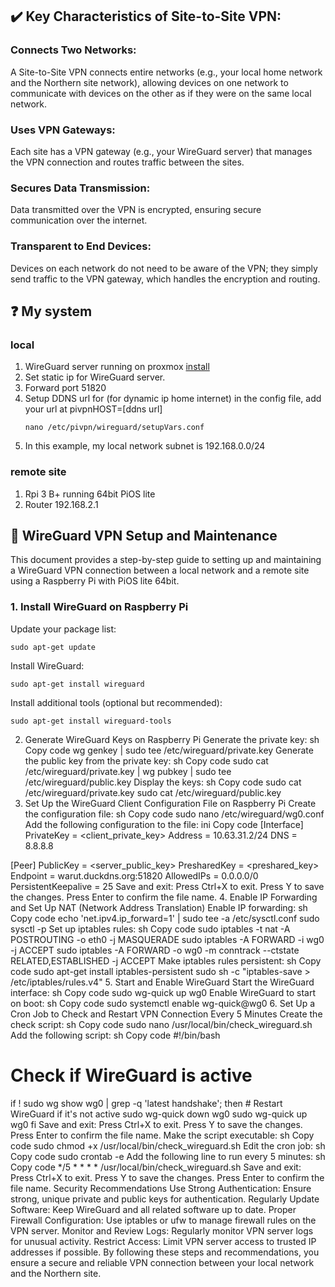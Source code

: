 ## :heavy_check_mark: Key Characteristics of Site-to-Site VPN:
### Connects Two Networks:

A Site-to-Site VPN connects entire networks (e.g., your local home network and the Northern site network), allowing devices on one network to communicate with devices on the other as if they were on the same local network.

### Uses VPN Gateways:

Each site has a VPN gateway (e.g., your WireGuard server) that manages the VPN connection and routes traffic between the sites.

### Secures Data Transmission:

Data transmitted over the VPN is encrypted, ensuring secure communication over the internet.

### Transparent to End Devices:

Devices on each network do not need to be aware of the VPN; they simply send traffic to the VPN gateway, which handles the encryption and routing.

## :question: My system
### local
1. WireGuard server running on proxmox [install](https://tteck.github.io/Proxmox/#wireguard-lxc)
2. Set static ip for WireGuard server.
3. Forward port 51820
4. Setup DDNS url for (for dynamic ip home internet) in the config file, add your url at pivpnHOST=[ddns url]
   ```
   nano /etc/pivpn/wireguard/setupVars.conf
   ```
5. In this example, my local network subnet is 192.168.0.0/24
   
### remote site
1. Rpi 3 B+ running 64bit PiOS lite
2. Router 192.168.2.1
   
## :lollipop: WireGuard VPN Setup and Maintenance
This document provides a step-by-step guide to setting up and maintaining a WireGuard VPN connection between a local network and a remote site using a Raspberry Pi with PiOS lite 64bit.

### 1. Install WireGuard on Raspberry Pi
Update your package list:
```
sudo apt-get update
```
Install WireGuard:
```
sudo apt-get install wireguard
```
Install additional tools (optional but recommended):
```
sudo apt-get install wireguard-tools
```
2. Generate WireGuard Keys on Raspberry Pi
Generate the private key:
sh
Copy code
wg genkey | sudo tee /etc/wireguard/private.key
Generate the public key from the private key:
sh
Copy code
sudo cat /etc/wireguard/private.key | wg pubkey | sudo tee /etc/wireguard/public.key
Display the keys:
sh
Copy code
sudo cat /etc/wireguard/private.key
sudo cat /etc/wireguard/public.key
3. Set Up the WireGuard Client Configuration File on Raspberry Pi
Create the configuration file:
sh
Copy code
sudo nano /etc/wireguard/wg0.conf
Add the following configuration to the file:
ini
Copy code
[Interface]
PrivateKey = <client_private_key>
Address = 10.63.31.2/24
DNS = 8.8.8.8

[Peer]
PublicKey = <server_public_key>
PresharedKey = <preshared_key>
Endpoint = warut.duckdns.org:51820
AllowedIPs = 0.0.0.0/0
PersistentKeepalive = 25
Save and exit:
Press Ctrl+X to exit.
Press Y to save the changes.
Press Enter to confirm the file name.
4. Enable IP Forwarding and Set Up NAT (Network Address Translation)
Enable IP forwarding:
sh
Copy code
echo 'net.ipv4.ip_forward=1' | sudo tee -a /etc/sysctl.conf
sudo sysctl -p
Set up iptables rules:
sh
Copy code
sudo iptables -t nat -A POSTROUTING -o eth0 -j MASQUERADE
sudo iptables -A FORWARD -i wg0 -j ACCEPT
sudo iptables -A FORWARD -o wg0 -m conntrack --ctstate RELATED,ESTABLISHED -j ACCEPT
Make iptables rules persistent:
sh
Copy code
sudo apt-get install iptables-persistent
sudo sh -c "iptables-save > /etc/iptables/rules.v4"
5. Start and Enable WireGuard
Start the WireGuard interface:
sh
Copy code
sudo wg-quick up wg0
Enable WireGuard to start on boot:
sh
Copy code
sudo systemctl enable wg-quick@wg0
6. Set Up a Cron Job to Check and Restart VPN Connection Every 5 Minutes
Create the check script:
sh
Copy code
sudo nano /usr/local/bin/check_wireguard.sh
Add the following script:
sh
Copy code
#!/bin/bash

# Check if WireGuard is active
if ! sudo wg show wg0 | grep -q 'latest handshake'; then
    # Restart WireGuard if it's not active
    sudo wg-quick down wg0
    sudo wg-quick up wg0
fi
Save and exit:
Press Ctrl+X to exit.
Press Y to save the changes.
Press Enter to confirm the file name.
Make the script executable:
sh
Copy code
sudo chmod +x /usr/local/bin/check_wireguard.sh
Edit the cron job:
sh
Copy code
sudo crontab -e
Add the following line to run every 5 minutes:
sh
Copy code
*/5 * * * * /usr/local/bin/check_wireguard.sh
Save and exit:
Press Ctrl+X to exit.
Press Y to save the changes.
Press Enter to confirm the file name.
Security Recommendations
Use Strong Authentication: Ensure strong, unique private and public keys for authentication.
Regularly Update Software: Keep WireGuard and all related software up to date.
Proper Firewall Configuration: Use iptables or ufw to manage firewall rules on the VPN server.
Monitor and Review Logs: Regularly monitor VPN server logs for unusual activity.
Restrict Access: Limit VPN server access to trusted IP addresses if possible.
By following these steps and recommendations, you ensure a secure and reliable VPN connection between your local network and the Northern site.


